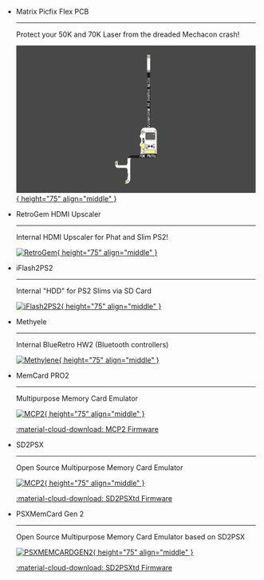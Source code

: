 <div class="grid cards" markdown>

-   Matrix Picfix Flex PCB

    ---

    Protect your 50K and 70K Laser from the dreaded Mechacon crash!

    [![Matrix PicFix](assets/picfix/SCPH-700XX/PicFix_V5_Thin.png){ height="75" align="middle" }](https://ps2modchiptutorials.com/misc/picfix)


-   RetroGem HDMI Upscaler

    ---

    Internal HDMI Upscaler for Phat and Slim PS2!

    [![RetroGem](https://static.wixstatic.com/media/eead71_9cf7b186f624440c9f5fe2e4509068c8~mv2.jpg/v1/fill/w_941,h_551,al_c,q_85,usm_0.66_1.00_0.01,enc_avif,quality_auto/eead71_9cf7b186f624440c9f5fe2e4509068c8~mv2.jpg){ height="75" align="middle" }](https://www.pixelfx.co/hdmi-retro-gem)


-   iFlash2PS2

    ---

    Internal "HDD" for PS2 Slims via SD Card

    [![iFlash2PS2](https://i0.wp.com/arthrimus.com/wp-content/uploads/2024/05/Installation.jpg?fit=1920%2C1920&ssl=1){ height="75" align="middle" }](https://arthrimus.com/product/iflash2ps2-flex-kit/)


-   Methyele

    ---

    Internal BlueRetro HW2 (Bluetooth controllers)

    [![Methylene](https://gusse.in/uploads/2023/08/image.png){ height="75" align="middle" }](https://gusse.in/shop/)


-   MemCard PRO2

    ---

    Multipurpose Memory Card Emulator

    [![MCP2](https://cdn11.bigcommerce.com/s-l8hbi0olq7/images/stencil/1280x1280/products/474/2111/iso-console__25786.1699006494.jpg){ height="75" align="middle" }](https://8bitmods.com/memcard-pro2-for-ps2-and-ps1-charcoal-black/)

    [:material-cloud-download: MCP2 Firmware](https://install.appcenter.ms/orgs/beta-ucu9/apps/memcard-pro2/distribution_groups/public)


-   SD2PSX

    ---

    Open Source Multipurpose Memory Card Emulator

    [![MCP2](https://sd2psx.net/assets/images/sd2psx.jpg){ height="75" align="middle" }](https://sd2psx.net/)

    [:material-cloud-download: SD2PSXtd Firmware](https://sd2psxtd.github.io/)


-   PSXMemCard Gen 2

    ---

    Open Source Multipurpose Memory Card Emulator based on SD2PSX

    [![PSXMEMCARDGEN2](https://www.bitfunx.com/wp-content/uploads/2024/12/PsxMemCard-Gen2-4-600x600.jpg){ height="75" align="middle" }](https://www.bitfunx.com/product/psxmemcard-gen2-memory-card-for-playstation1-ps-one-playstation2-game-consoles/)

    [:material-cloud-download: SD2PSXtd Firmware](https://sd2psxtd.github.io/)


</div>